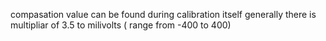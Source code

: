 compasation value can be found during calibration  itself 
generally there is multipliar of 3.5 to milivolts ( range from  -400 to 400)
